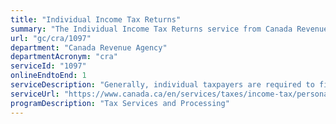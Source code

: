 ```yaml
---
title: "Individual Income Tax Returns"
summary: "The Individual Income Tax Returns service from Canada Revenue Agency is available end-to-end online, according to the GC Service Inventory."
url: "gc/cra/1097"
department: "Canada Revenue Agency"
departmentAcronym: "cra"
serviceId: "1097"
onlineEndtoEnd: 1
serviceDescription: "Generally, individual taxpayers are required to file an income tax return each year. CRA provides support, information and systems enabling the taxpayer to file, processes the return, and issues a paper or electronic notice that reflects the assessment results.  Debit notices will include a request for payment and credit notices where no direct deposit is set up will include a refund cheque. CRA, taxpayer, and representative initiated reassessments may occur."
serviceUrl: "https://www.canada.ca/en/services/taxes/income-tax/personal-income-tax/doing-your-taxes.html"
programDescription: "Tax Services and Processing"
---
```

